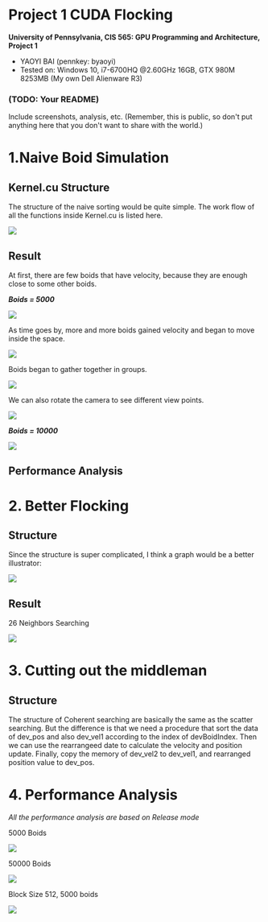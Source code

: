 Project 1 CUDA Flocking
====================

**University of Pennsylvania, CIS 565: GPU Programming and Architecture, Project 1**

* YAOYI BAI (pennkey: byaoyi)
* Tested on: Windows 10, i7-6700HQ  @2.60GHz 16GB, GTX 980M 8253MB (My own Dell Alienware R3)

### (TODO: Your README)

Include screenshots, analysis, etc. (Remember, this is public, so don't put
anything here that you don't want to share with the world.)


# 1.Naive Boid Simulation #
## Kernel.cu Structure

The structure of the naive sorting would be quite simple. The work flow of all the functions inside Kernel.cu is listed here. 

![](https://i.imgur.com/eEBgLtx.jpg)

## Result ##
At first, there are few boids that have velocity, because they are enough close to some other boids. 

***Boids = 5000***

![](https://i.imgur.com/aFRIjlS.jpg)

As time goes by, more and more boids gained velocity and began to move inside the space.

![](https://i.imgur.com/CiOQrMc.jpg)

Boids began to gather together in groups. 

![](https://i.imgur.com/DSgmihS.jpg)

We can also rotate the camera to see different view points.

![](https://i.imgur.com/IKFC3u9.jpg)

***Boids = 10000***

![](https://i.imgur.com/Djef0me.jpg)

## Performance Analysis ##

# 2. Better Flocking #

## Structure ##

Since the structure is super complicated, I think a graph would be a better illustrator:

![](https://i.imgur.com/yvtWad5.jpg)

## Result ##

26 Neighbors Searching 

![](https://i.imgur.com/cWwECwF.jpg)

# 3. Cutting out the middleman #

## Structure ##
 
The structure of Coherent searching are basically the same as the scatter searching. But the difference is that we need a procedure that sort the data of dev_pos and also dev_vel1 according to the index of devBoidIndex. Then we can use the rearrangeed date to calculate the velocity and position update. Finally, copy the memory of dev_vel2 to dev_vel1, and rearranged position value to dev_pos.


# 4. Performance Analysis #

*All the performance analysis are based on Release mode*

5000 Boids

![](https://i.imgur.com/DKviHsM.jpg)

50000 Boids

![](https://i.imgur.com/lT69fJI.jpg)

Block Size 512, 5000 boids

![](https://i.imgur.com/I0T99UV.jpg)

